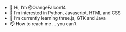 - 👋 Hi, I’m @OrangeFalcon14
- 👀 I’m interested in Python, Javascript, HTML and CSS
- 🌱 I’m currently learning three.js, GTK and Java
- 📫 How to reach me ... you can't

<!---
OrangeFalcon14/OrangeFalcon14 is a ✨ special ✨ repository because its `README.md` (this file) appears on your GitHub profile.
You can click the Preview link to take a look at your changes.
--->
